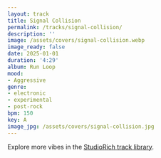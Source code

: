 ```yaml
---
layout: track
title: Signal Collision
permalink: /tracks/signal-collision/
description: ''
image: /assets/covers/signal-collision.webp
image_ready: false
date: 2025-01-01
duration: '4:29'
album: Run Loop
mood:
- Aggressive
genre:
- electronic
- experimental
- post-rock
bpm: 150
key: A
image_jpg: /assets/covers/signal-collision.jpg
---
```


Explore more vibes in the [StudioRich track library](/tracks/).
